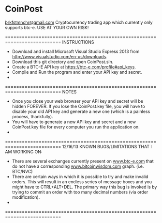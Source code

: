 CoinPost
========
brkfstmnchr@gmail.com
Cryptocurrency trading app which currently only supports btc-e.
USE AT YOUR OWN RISK!

==========================================================================
INSTRUCTIONS

* Download and install Microsoft Visual Studio Express 2013 from http://www.visualstudio.com/en-us/downloads.
* Download this git directory and open CoinPost.sln.
* Create a BTC-E API key at https://btc-e.com/profile#api_keys.
* Compile and Run the program and enter your API key and secret.
* 
==========================================================================
NOTES

* Once you close your web browser your API key and secret will be hidden FOREVER. If you lose the CoinPost.key file, you will have to disable your old API key and generate a new one (which is a painless process, thankfully).
* You will have to generate a new API key and secret and a new CoinPost.key file for every computer you run the application on.
* 
==========================================================================
12/16/13 KNOWN BUGS/LIMITATIONS THAT I AM WORKING ON:

* There are several exchanges currently present on www.btc-e.com
  that do not have a corresponding www.bitcoinwisdom.com graph. (i.e. BTC/NVC)
* There are certain ways in which it is possible to try and make invalid orders. This will result in an endless series   of message boxes and you might have to CTRL+ALT+DEL. The primary way this bug is invoked is by trying to commit an     order with too many decimal numbers (via order modification).
* 
==========================================================================

